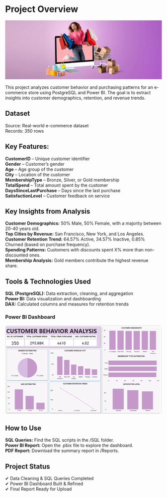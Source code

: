 # Project Overview

![](https://github.com/franklinanalytics/ecommerce-customer-behaviour-analysis/blob/main/ecommerce.webp)

This project analyzes customer behavior and purchasing patterns for an e-commerce store using PostgreSQL and Power BI. The goal is to extract insights into customer demographics, retention, and revenue trends.

## Dataset
Source: Real-world e-commerce dataset  
Records: 350 rows

## Key Features:  
**CustomerID** – Unique customer identifier  
**Gender** – Customer’s gender  
**Age** – Age group of the customer  
**City** – Location of the customer  
**MembershipType** – Bronze, Silver, or Gold membership  
**TotalSpend** – Total amount spent by the customer  
**DaysSinceLastPurchase** – Days since the last purchase  
**SatisfactionLevel** – Customer feedback on service  

## Key Insights from Analysis  
**Customer Demographics:** 50% Male, 50% Female, with a majority between 20-40 years old.  
**Top Cities by Revenue:** San Francisco, New York, and Los Angeles.  
**Customer Retention Trend:** 64.57% Active, 34.57% Inactive, 0.85% Churned (based on purchase frequency).  
**Spending Patterns:** Customers with discounts spent X% more than non-discounted ones.  
**Membership Analysis:** Gold members contribute the highest revenue share.

## Tools & Technologies Used  
**SQL (PostgreSQL):** Data extraction, cleaning, and aggregation  
**Power BI:** Data visualization and dashboarding  
**DAX:** Calculated columns and measures for retention trends

### Power BI Dashboard  
![Dashboard Screenshot](https://github.com/franklinanalytics/ecommerce-customer-behaviour-analysis/blob/main/ecommerce.png)

## How to Use  
**SQL Queries:** Find the SQL scripts in the /SQL folder.  
**Power BI Report:** Open the .pbix file to explore the dashboard.  
**PDF Report:** Download the summary report in /Reports.

## Project Status  
✔ Data Cleaning & SQL Queries Completed  
✔ Power BI Dashboard Built & Refined  
✔ Final Report Ready for Upload
